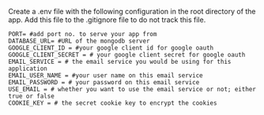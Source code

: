 Create a .env file with the following configuration in the root directory of the app.
Add this file to the .gitignore file to do not track this file.

```
PORT= #add port no. to serve your app from
DATABASE_URL= #URL of the mongodb server
GOOGLE_CLIENT_ID = #your google client id for google oauth
GOOGLE_CLIENT_SECRET = # your google client secret for google oauth
EMAIL_SERVICE = # the email service you would be using for this application
EMAIL_USER_NAME = #your user name on this email service
EMAIL_PASSWORD = # your password on this email service
USE_EMAIL = # whether you want to use the email service or not; either true or false
COOKIE_KEY = # the secret cookie key to encrypt the cookies
```
